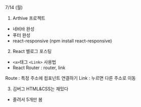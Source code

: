 7/14 (월)

1. Arthive 프로젝트
- 네비바 완성
- 푸터 완성
- react-responsive (npm install react-responsive)


2. React 벨로그 포스팅
- `<a>`태그 `<Link>` 사용법
- React Router : router, link

Route : 특정 주소에 컴포넌트 연결하기
Link : 누르면 다른 주소로 이동

3. 김버그 HTML&CSS는 재밌다
- 졸려서 5개만 봄